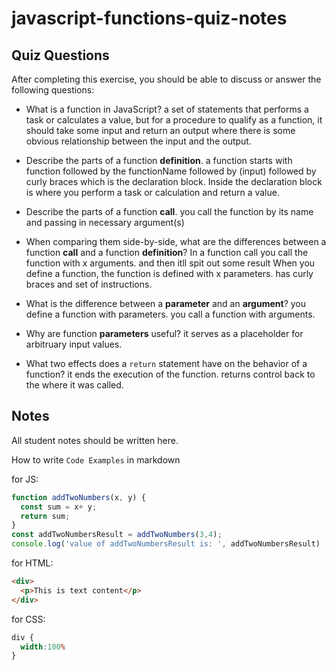 # javascript-functions-quiz-notes

## Quiz Questions

After completing this exercise, you should be able to discuss or answer the following questions:

- What is a function in JavaScript?
a set of statements that performs a task or calculates a value, but for a procedure to qualify as a function, it should take some input and return an output where there is some obvious relationship between the input and the output.


- Describe the parts of a function **definition**.
a function starts with function followed by the functionName followed by (input) followed by curly braces which is the declaration block.  Inside the declaration block is where you perform a task or calculation and return a value.

- Describe the parts of a function **call**.
you call the function by its name and passing in necessary argument(s)

- When comparing them side-by-side, what are the differences between a function **call** and a function **definition**?
In a function call you call the function with x arguments. and then itll spit out some result
When you define a function, the function is defined with x parameters. has curly braces and set of instructions.

- What is the difference between a **parameter** and an **argument**?
you define a function with parameters.
you call a function with arguments.

- Why are function **parameters** useful?
it serves as a placeholder for arbitruary input values.

- What two effects does a `return` statement have on the behavior of a function?
it ends the execution of the function.
returns control back to the where it was called.


## Notes

All student notes should be written here.


How to write `Code Examples` in markdown

for JS:
```javascript
function addTwoNumbers(x, y) {
  const sum = x+ y;
  return sum;
}
const addTwoNumbersResult = addTwoNumbers(3,4);
console.log('value of addTwoNumbersResult is: ', addTwoNumbersResult)
```

for HTML:
```html
<div>
  <p>This is text content</p>
</div>
```

for CSS:
```css
div {
  width:100%
}
```
